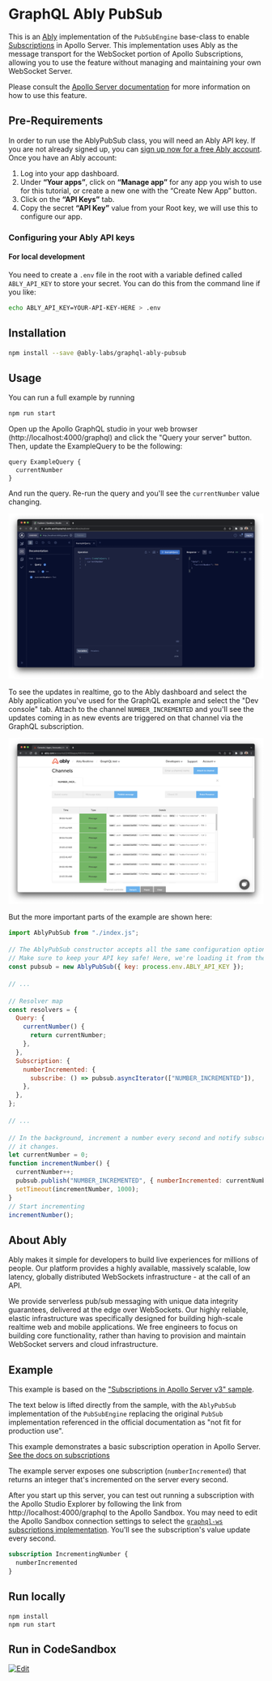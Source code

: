 # GraphQL Ably PubSub

This is an [Ably](https://ably.com) implementation of the `PubSubEngine` base-class to enable [Subscriptions](https://www.apollographql.com/docs/apollo-server/data/subscriptions) in Apollo Server. This implementation uses Ably as the message transport for the WebSocket portion of Apollo Subscriptions, allowing you to use the feature without managing and maintaining your own WebSocket Server.

Please consult the [Apollo Server documentation](https://www.apollographql.com/docs/apollo-server/data/subscriptions) for more information on how to use this feature.

## Pre-Requirements
In order to run use the AblyPubSub class, you will need an Ably API key. If you are not already signed up, you can [sign up now for a free Ably account](https://www.ably.com/signup). Once you have an Ably account:

1. Log into your app dashboard.
2. Under **“Your apps”**, click on **“Manage app”** for any app you wish to use for this tutorial, or create a new one with the “Create New App” button.
3. Click on the **“API Keys”** tab.
4. Copy the secret **“API Key”** value from your Root key, we will use this to configure our app.

### Configuring your Ably API keys

#### For local development

You need to create a `.env` file in the root with a variable defined called `ABLY_API_KEY` to store your secret.
You can do this from the command line if you like:

```bash
echo ABLY_API_KEY=YOUR-API-KEY-HERE > .env
```

## Installation

```bash
npm install --save @ably-labs/graphql-ably-pubsub
```

## Usage

You can run a full example by running

```bash
npm run start
```

Open up the Apollo GraphQL studio in your web browser (http://localhost:4000/graphql) and click the "Query your server" button. Then, update the ExampleQuery to be the following:

```
query ExampleQuery {
  currentNumber
}
```

And run the query. Re-run the query and you'll see the `currentNumber` value changing.

![Apollo GraphQL studio showing example query](docs/apollographql-query.png)

To see the updates in realtime, go to the Ably dashboard and select the Ably application you've used for the GraphQL example and select the "Dev console" tab. Attach to the channel `NUMBER_INCREMENTED` and you'll see the updates coming in as new events are triggered on that channel via the GraphQL subscription.

![Ably Dev console showing realtime channel updates](docs/ably-dev-console.png)

But the more important parts of the example are shown here:

```js
import AblyPubSub from "./index.js"; 

// The AblyPubSub constructor accepts all the same configuration options as the Ably JS SDK.
// Make sure to keep your API key safe! Here, we're loading it from the environment.
const pubsub = new AblyPubSub({ key: process.env.ABLY_API_KEY });

// ...

// Resolver map
const resolvers = {
  Query: {
    currentNumber() {
      return currentNumber;
    },
  },
  Subscription: {
    numberIncremented: {
      subscribe: () => pubsub.asyncIterator(["NUMBER_INCREMENTED"]),
    },
  },
};

// ...

// In the background, increment a number every second and notify subscribers when
// it changes.
let currentNumber = 0;
function incrementNumber() {
  currentNumber++;
  pubsub.publish("NUMBER_INCREMENTED", { numberIncremented: currentNumber });
  setTimeout(incrementNumber, 1000);
}
// Start incrementing
incrementNumber();
```

## About Ably

Ably makes it simple for developers to build live experiences for millions of people. Our platform provides a highly available, massively scalable, low latency, globally distributed WebSockets infrastructure - at the call of an API. 

We provide serverless pub/sub messaging with unique data integrity guarantees, delivered at the edge over WebSockets. Our highly reliable, elastic infrastructure was specifically designed for building high-scale realtime web and mobile applications. We free engineers to focus on building core functionality, rather than having to provision and maintain WebSocket servers and cloud infrastructure. 

## Example

This example is based on the ["Subscriptions in Apollo Server v3" sample](https://www.apollographql.com/docs/apollo-server/data/subscriptions/).

The text below is lifted directly from the sample, with the `AblyPubSub` implementation of the `PubSubEngine` replacing the original `PubSub` implementation referenced in the official documentation as "not fit for production use".

This example demonstrates a basic subscription operation in Apollo Server.
[See the docs on subscriptions](https://www.apollographql.com/docs/apollo-server/data/subscriptions/)

The example server exposes one subscription (`numberIncremented`) that returns
an integer that's incremented on the server every second.

After you start up this server, you can test out running a subscription with the
Apollo Studio Explorer by following the link from http://localhost:4000/graphql
to the Apollo Sandbox. You may need to edit the Apollo Sandbox connection
settings to select the
[`graphql-ws` subscriptions implementation](https://www.apollographql.com/docs/studio/explorer/additional-features/#subscription-support).
You'll see the subscription's value update every second.

```graphql
subscription IncrementingNumber {
  numberIncremented
}
```

## Run locally

```shell
npm install
npm run start
```

## Run in CodeSandbox

<a href="https://codesandbox.io/s/github/ably-labs/graphql-ably-pubsub?fontsize=14&hidenavigation=1&initialpath=%2Fgraphql&theme=dark">
  <img alt="Edit" src="https://codesandbox.io/static/img/play-codesandbox.svg">
</a>
